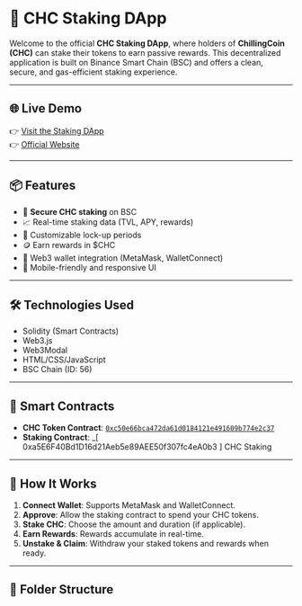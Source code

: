 # 🧊 CHC Staking DApp

Welcome to the official **CHC Staking DApp**, where holders of **ChillingCoin (CHC)** can stake their tokens to earn passive rewards. This decentralized application is built on Binance Smart Chain (BSC) and offers a clean, secure, and gas-efficient staking experience.

---

## 🌐 Live Demo

👉 [Visit the Staking DApp](https://chc-staking-dapp.vercel.app/)  
👉 [Official Website](https://chillingcoin.com)

---

## 📦 Features

- 🔐 **Secure CHC staking** on BSC
- 📈 Real-time staking data (TVL, APY, rewards)
- 🧾 Customizable lock-up periods
- 🪙 Earn rewards in $CHC
- 👛 Web3 wallet integration (MetaMask, WalletConnect)
- 📱 Mobile-friendly and responsive UI

---

## 🛠️ Technologies Used

- Solidity (Smart Contracts)
- Web3.js
- Web3Modal
- HTML/CSS/JavaScript
- BSC Chain (ID: 56)

---

## 🧰 Smart Contracts

- **CHC Token Contract**: [`0xc50e66bca472da61d0184121e491609b774e2c37`](https://bscscan.com/token/0xc50e66bca472da61d0184121e491609b774e2c37)
- **Staking Contract**: _[ 0xa5E6F40Bd1D16d21Aeb5e89AEE50f307fc4eA0b3 ] CHC Staking

---

## 📖 How It Works

1. **Connect Wallet**: Supports MetaMask and WalletConnect.
2. **Approve**: Allow the staking contract to spend your CHC tokens.
3. **Stake CHC**: Choose the amount and duration (if applicable).
4. **Earn Rewards**: Rewards accumulate in real-time.
5. **Unstake & Claim**: Withdraw your staked tokens and rewards when ready.

---

## 📂 Folder Structure
